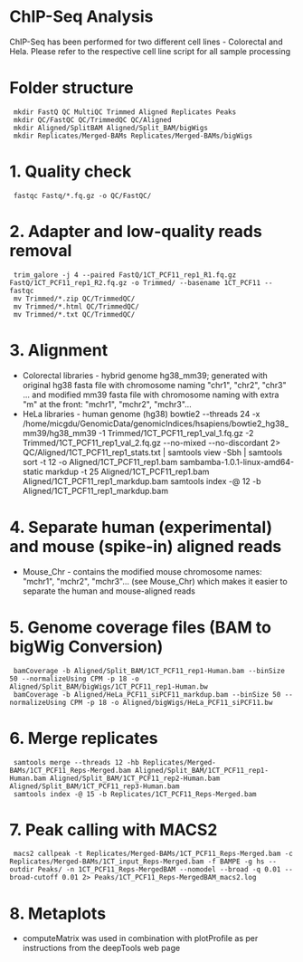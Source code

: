 # ChIP-Seq Analysis
ChIP-Seq has been performed for two different cell lines - Colorectal and Hela. Please refer to the respective cell line script for all sample processing  
# Folder structure
     mkdir FastQ QC MultiQC Trimmed Aligned Replicates Peaks
     mkdir QC/FastQC QC/TrimmedQC QC/Aligned
     mkdir Aligned/SplitBAM Aligned/Split_BAM/bigWigs
     mkdir Replicates/Merged-BAMs Replicates/Merged-BAMs/bigWigs
# 1. Quality check
     fastqc Fastq/*.fq.gz -o QC/FastQC/
# 2. Adapter and low-quality reads removal
     trim_galore -j 4 --paired FastQ/1CT_PCF11_rep1_R1.fq.gz FastQ/1CT_PCF11_rep1_R2.fq.gz -o Trimmed/ --basename 1CT_PCF11 --fastqc
     mv Trimmed/*.zip QC/TrimmedQC/
     mv Trimmed/*.html QC/TrimmedQC/
     mv Trimmed/*.txt QC/TrimmedQC/
# 3. Alignment
- Colorectal libraries - hybrid genome hg38_mm39; generated with original hg38 fasta file with chromosome naming "chr1", "chr2", "chr3" ... and modified mm39 fasta file with chromosome naming with extra "m" at the front: "mchr1", "mchr2", "mchr3"...
- HeLa libraries - human genome (hg38)
     bowtie2 --threads 24 -x /home/micgdu/GenomicData/genomicIndices/hsapiens/bowtie2_hg38_mm39/hg38_mm39 -1 Trimmed/1CT_PCF11_rep1_val_1.fq.gz -2 Trimmed/1CT_PCF11_rep1_val_2.fq.gz --no-mixed --no-discordant 2> QC/Aligned/1CT_PCF11_rep1_stats.txt |      samtools view -Sbh | samtools sort -t 12 -o Aligned/1CT_PCF11_rep1.bam
     sambamba-1.0.1-linux-amd64-static markdup -t 25 Aligned/1CT_PCF11_rep1.bam Aligned/1CT_PCF11_rep1_markdup.bam
     samtools index -@ 12 -b Aligned/1CT_PCF11_rep1_markdup.bam
# 4. Separate human (experimental) and mouse (spike-in) aligned reads 
- Mouse_Chr - contains the modified mouse chromosome names: "mchr1", "mchr2", "mchr3"... (see Mouse_Chr) which makes it easier to separate the human and mouse-aligned reads
# 5. Genome coverage files (BAM to bigWig Conversion)
     bamCoverage -b Aligned/Split_BAM/1CT_PCF11_rep1-Human.bam --binSize 50 --normalizeUsing CPM -p 18 -o Aligned/Split_BAM/bigWigs/1CT_PCF11_rep1-Human.bw
     bamCoverage -b Aligned/HeLa_PCF11_siPCF11_markdup.bam --binSize 50 --normalizeUsing CPM -p 18 -o Aligned/bigWigs/HeLa_PCF11_siPCF11.bw
# 6. Merge replicates
     samtools merge --threads 12 -hb Replicates/Merged-BAMs/1CT_PCF11_Reps-Merged.bam Aligned/Split_BAM/1CT_PCF11_rep1-Human.bam Aligned/Split_BAM/1CT_PCF11_rep2-Human.bam Aligned/Split_BAM/1CT_PCF11_rep3-Human.bam
     samtools index -@ 15 -b Replicates/1CT_PCF11_Reps-Merged.bam
# 7. Peak calling with MACS2
     macs2 callpeak -t Replicates/Merged-BAMs/1CT_PCF11_Reps-Merged.bam -c Replicates/Merged-BAMs/1CT_input_Reps-Merged.bam -f BAMPE -g hs --outdir Peaks/ -n 1CT_PCF11_Reps-MergedBAM --nomodel --broad -q 0.01 --broad-cutoff 0.01 2> Peaks/1CT_PCF11_Reps-MergedBAM_macs2.log
# 8. Metaplots
- computeMatrix was used in combination with plotProfile as per instructions from the deepTools web page 
